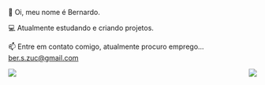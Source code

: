 :wave: Oi, meu nome é Bernardo.

:computer: Atualmente estudando e criando projetos. 

:mailbox: Entre em contato comigo, atualmente procuro emprego... ber.s.zuc@gmail.com

<div style="display: flex; justify-content: space-between;">
  <a href="https://github.com/bernardo-zuchowski/github-readme-stats">
    <img align="center" src="https://github-readme-stats.vercel.app/api?username=bernardo-zuchowski&show_icons=true&hide_border=true&hide_title=true" />
  </a>
  <a href="https://github.com/bernardo-zuchowski/convoychat">
    <img align="center" src="https://github-readme-stats.vercel.app/api/top-langs/?username=bernardo-zuchowski&hide=html&layout=compact&hide_border=true&exclude_repo=github-readme-stats" />
  </a>
</div>
